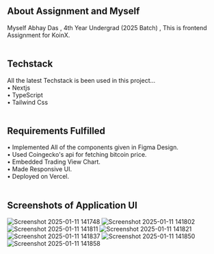 ## About Assignment and Myself 
Myself Abhay Das , 4th Year Undergrad (2025 Batch) , This is frontend Assignment for KoinX. <br><br>

## Techstack 
All the latest Techstack is been used in this project...<br>
• Nextjs <br>
• TypeScript <br>
• Tailwind Css 
<br><br>

## Requirements Fulfilled 
• Implemented All of the components given in Figma Design. <br>
• Used Coingecko's api for fetching bitcoin price. <br>
• Embedded Trading View Chart.<br>
• Made Responsive UI.<br>
• Deployed on Vercel.<br><br>

## Screenshots of Application UI 

![Screenshot 2025-01-11 141748](https://github.com/user-attachments/assets/1d409531-80b5-43eb-8261-a7b4e494f6e2)
![Screenshot 2025-01-11 141802](https://github.com/user-attachments/assets/2afefd48-fe82-4744-aed2-176759485a0e)
![Screenshot 2025-01-11 141811](https://github.com/user-attachments/assets/7d9e86f0-a70c-4269-9fcb-c9c06ee1b434)
![Screenshot 2025-01-11 141821](https://github.com/user-attachments/assets/d0174169-61c4-4945-9fa6-88d51ac64a52)
![Screenshot 2025-01-11 141837](https://github.com/user-attachments/assets/95f7dd0c-84cc-4307-a94d-33e528f90bd6)
![Screenshot 2025-01-11 141850](https://github.com/user-attachments/assets/1c63919a-2720-4341-88b1-4d7af53f2017)
![Screenshot 2025-01-11 141858](https://github.com/user-attachments/assets/608621fd-a4d0-4305-9003-5c0a9d252070)










